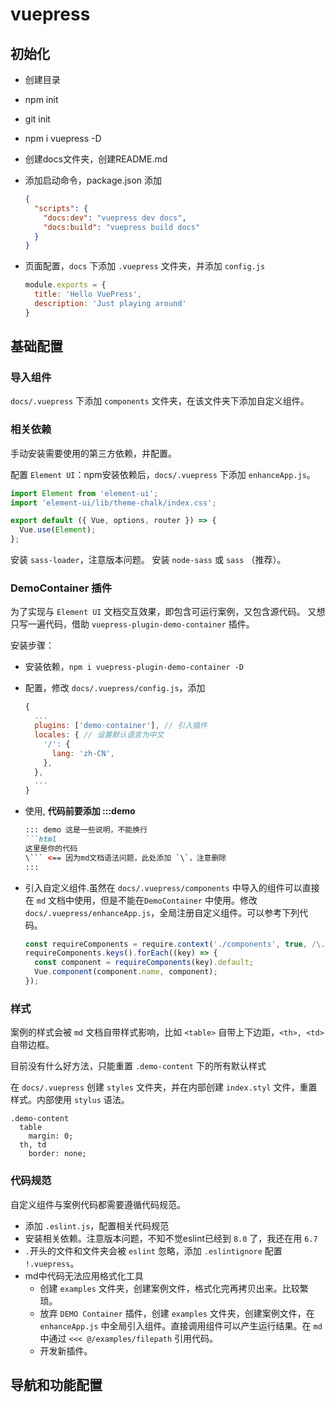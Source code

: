 # vuepress

## 初始化

* 创建目录
* npm init
* git init
* npm i vuepress -D
* 创建docs文件夹，创建README.md
* 添加启动命令，package.json 添加

    ```json
    {
      "scripts": {
        "docs:dev": "vuepress dev docs",
        "docs:build": "vuepress build docs"
      }
    }
    ```

* 页面配置，`docs` 下添加 `.vuepress` 文件夹，并添加 `config.js`

    ```js
    module.exports = {
      title: 'Hello VuePress',
      description: 'Just playing around'
    }
    ```

## 基础配置

### 导入组件

`docs/.vuepress` 下添加 `components` 文件夹，在该文件夹下添加自定义组件。

### 相关依赖

手动安装需要使用的第三方依赖，并配置。

配置 `Element UI`：npm安装依赖后，`docs/.vuepress` 下添加 `enhanceApp.js`。

```js
import Element from 'element-ui';
import 'element-ui/lib/theme-chalk/index.css';

export default ({ Vue, options, router }) => {
  Vue.use(Element);
};
```

安装 `sass-loader`，注意版本问题。
安装 `node-sass` 或 `sass` （推荐）。

### DemoContainer 插件

为了实现与 `Element UI` 文档交互效果，即包含可运行案例，又包含源代码。
又想只写一遍代码，借助 `vuepress-plugin-demo-container` 插件。

安装步骤：

* 安装依赖，`npm i vuepress-plugin-demo-container -D`
* 配置，修改 `docs/.vuepress/config.js`，添加

    ```js
    {
      ...
      plugins: ['demo-container'], // 引入插件
      locales: { // 设置默认语言为中文
        '/': {
          lang: 'zh-CN',
        },
      },
      ...
    }
    ```

* 使用, **代码前要添加 :::demo**

  ```md
  ::: demo 这是一些说明，不能换行
  ```html
  这里是你的代码
  \``` <== 因为md文档语法问题，此处添加 `\`，注意删除
  :::
  ```

* 引入自定义组件.虽然在 `docs/.vuepress/components` 中导入的组件可以直接在 `md` 文档中使用，但是不能在`DemoContainer` 中使用。修改 `docs/.vuepress/enhanceApp.js`，全局注册自定义组件。可以参考下列代码。

    ```js
    const requireComponents = require.context('./components', true, /\.vue$/);
    requireComponents.keys().forEach((key) => {
      const component = requireComponents(key).default;
      Vue.component(component.name, component);
    });
    ```

### 样式

案例的样式会被 `md` 文档自带样式影响，比如 `<table>` 自带上下边距，`<th>, <td>` 自带边框。

目前没有什么好方法，只能重置 `.demo-content` 下的所有默认样式

在 `docs/.vuepress` 创建 `styles` 文件夹，并在内部创建 `index.styl` 文件，重置样式。内部使用 `stylus` 语法。

```stylus
.demo-content 
  table 
    margin: 0;
  th, td
    border: none;
```

### 代码规范

自定义组件与案例代码都需要遵循代码规范。

* 添加 `.eslint.js`，配置相关代码规范
* 安装相关依赖。注意版本问题，不知不觉eslint已经到 `8.0` 了，我还在用 `6.7`
* `.`开头的文件和文件夹会被 `eslint` 忽略，添加 `.eslintignore` 配置 `!.vuepress`。
* md中代码无法应用格式化工具
  * 创建 `examples` 文件夹，创建案例文件，格式化完再拷贝出来。比较繁琐。
  * 放弃 `DEMO Container` 插件，创建 `examples` 文件夹，创建案例文件，在 `enhanceApp.js` 中全局引入组件。直接调用组件可以产生运行结果。在 `md` 中通过 `<<< @/examples/filepath` 引用代码。
  * 开发新插件。

## 导航和功能配置

<!-- TODO -->